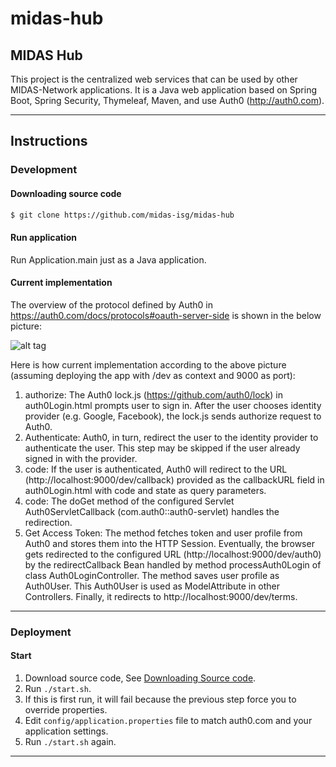 midas-hub
=========

MIDAS Hub
---------
This project is the centralized web services that can be used by other MIDAS-Network applications.
It is a Java web application based on Spring Boot, Spring Security, Thymeleaf, Maven, and use Auth0 (http://auth0.com). 

------------------------------------------------------------------------
Instructions
------------

### Development
#### Downloading source code
```sh
$ git clone https://github.com/midas-isg/midas-hub
```

#### Run application
Run Application.main just as a Java application.

#### Current implementation
The overview of the protocol defined by Auth0 in https://auth0.com/docs/protocols#oauth-server-side is shown in the below picture: 

![alt tag](https://docs.google.com/drawings/d/1RZYKxbO5LM3fBhL8hs5-wefUkwDgPo-lOuoHWBdc0RI/pub?w=793&h=437)

Here is how current implementation according to the above picture (assuming deploying the app with /dev as context and 9000 as port):
1. authorize: The Auth0 lock.js (https://github.com/auth0/lock) in auth0Login.html prompts user to sign in. After the user chooses identity provider (e.g. Google, Facebook), the lock.js sends authorize request to Auth0.
2. Authenticate: Auth0, in turn, redirect the user to the identity provider to authenticate the user. This step may be skipped if the user already signed in with the provider.
3. code: If the user is authenticated, Auth0 will redirect to the URL (http://localhost:9000/dev/callback) provided as the callbackURL field in auth0Login.html with code and state as query parameters.
4. code: The doGet method of the configured Servlet Auth0ServletCallback (com.auth0::auth0-servlet) handles the redirection.
5. Get Access Token: The method fetches token and user profile from Auth0 and stores them into the HTTP Session.
Eventually, the browser gets redirected to the configured URL (http://localhost:9000/dev/auth0) by the redirectCallback Bean handled by method processAuth0Login of class Auth0LoginController.
The method saves user profile as Auth0User. This Auth0User is used as ModelAttribute in other Controllers. Finally, it redirects to http://localhost:9000/dev/terms.

------------------------------------------------------------------------
### Deployment
#### Start
1. Download source code, See [Downloading Source code](#downloading-source-code).
2. Run `./start.sh`.
3. If this is first run, it will fail because the previous step force you to override properties.
4. Edit `config/application.properties` file to match auth0.com and your application settings.
5. Run `./start.sh` again.

------------------------------------------------------------------------
